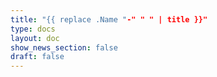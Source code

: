 ```yaml
---
title: "{{ replace .Name "-" " " | title }}"
type: docs
layout: doc
show_news_section: false
draft: false
---
```

